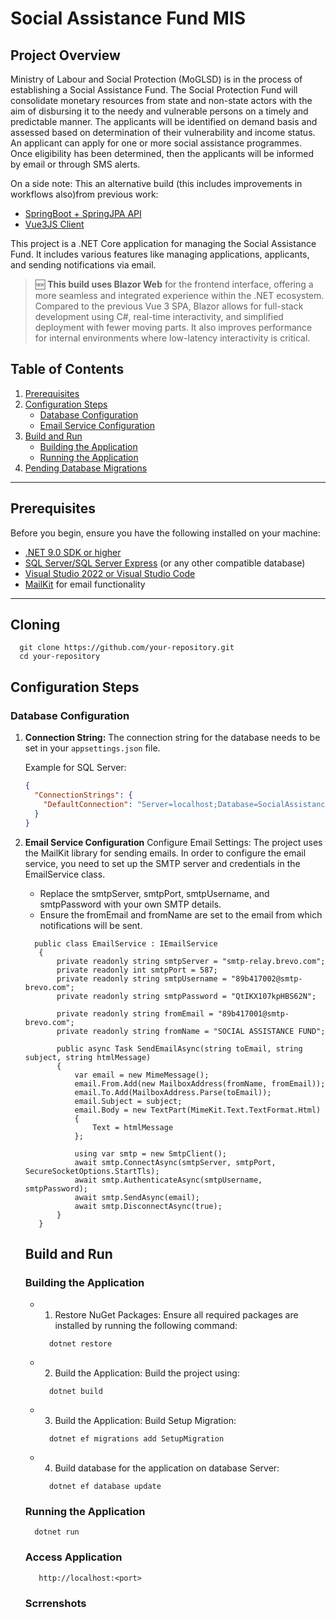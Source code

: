 # Social Assistance Fund MIS 

## Project Overview
Ministry of Labour and Social Protection (MoGLSD) is in the process of establishing a Social Assistance Fund. The Social Protection Fund will consolidate monetary resources from state and non-state actors with the aim of disbursing it to the needy and vulnerable persons on a timely and predictable manner. The applicants will be identified on demand basis and assessed based on determination of their vulnerability and income status. An applicant can apply for one or more social assistance programmes. Once eligibility has been determined, then the applicants will be informed by email or through SMS alerts.

On a side note: This an alternative build (this includes improvements in workflows also)from previous work: 
  - [SpringBoot + SpringJPA API](https://github.com/jmwantisi/SocialAssistanceFundApiV1)
  - [Vue3JS Client](https://github.com/jmwantisi/socialAssistanceFundWebApp)


This project is a .NET Core application for managing the Social Assistance Fund. It includes various features like managing applications, applicants, and sending notifications via email.

> 🆕 **This build uses Blazor Web** for the frontend interface, offering a more seamless and integrated experience within the .NET ecosystem. Compared to the previous Vue 3 SPA, Blazor allows for full-stack development using C#, real-time interactivity, and simplified deployment with fewer moving parts. It also improves performance for internal environments where low-latency interactivity is critical.

## Table of Contents
1. [Prerequisites](#prerequisites)
2. [Configuration Steps](#configuration-steps)
    - [Database Configuration](#database-configuration)
    - [Email Service Configuration](#email-service-configuration)
3. [Build and Run](#build-and-run)
    - [Building the Application](#building-the-application)
    - [Running the Application](#running-the-application)
4. [Pending Database Migrations](#pending-database-migrations)

---

## Prerequisites

Before you begin, ensure you have the following installed on your machine:

- [.NET 9.0 SDK or higher](https://dotnet.microsoft.com/download)
- [SQL Server/SQL Server Express](https://www.microsoft.com/en-us/sql-server/sql-server-downloads) (or any other compatible database)
- [Visual Studio 2022 or Visual Studio Code](https://code.visualstudio.com/)
- [MailKit](https://github.com/jstedfast/MailKit) for email functionality

---

## Cloning

```
  git clone https://github.com/your-repository.git
  cd your-repository
```

## Configuration Steps

### Database Configuration

1. **Connection String:**
   The connection string for the database needs to be set in your `appsettings.json` file.

   Example for SQL Server:
   ```json
   {
     "ConnectionStrings": {
       "DefaultConnection": "Server=localhost;Database=SocialAssistanceFundDB;User Id=yourUsername;Password=yourPassword;"
     }
   }
2. **Email Service Configuration**
   Configure Email Settings: The project uses the MailKit library for sending emails.
   In order to configure the email service, you need to set up the SMTP server and credentials in the EmailService class.
   - Replace the smtpServer, smtpPort, smtpUsername, and smtpPassword with your own SMTP details.
   - Ensure the fromEmail and fromName are set to the email from which notifications will be sent.
   ```
     public class EmailService : IEmailService
      {
          private readonly string smtpServer = "smtp-relay.brevo.com";
          private readonly int smtpPort = 587;
          private readonly string smtpUsername = "89b417002@smtp-brevo.com";
          private readonly string smtpPassword = "QtIKX107kpHBS62N";
      
          private readonly string fromEmail = "89b417001@smtp-brevo.com";
          private readonly string fromName = "SOCIAL ASSISTANCE FUND";
      
          public async Task SendEmailAsync(string toEmail, string subject, string htmlMessage)
          {
              var email = new MimeMessage();
              email.From.Add(new MailboxAddress(fromName, fromEmail));
              email.To.Add(MailboxAddress.Parse(toEmail));
              email.Subject = subject;
              email.Body = new TextPart(MimeKit.Text.TextFormat.Html)
              {
                  Text = htmlMessage
              };
      
              using var smtp = new SmtpClient();
              await smtp.ConnectAsync(smtpServer, smtpPort, SecureSocketOptions.StartTls);
              await smtp.AuthenticateAsync(smtpUsername, smtpPassword);
              await smtp.SendAsync(email);
              await smtp.DisconnectAsync(true);
          }
      }
   ```
   ## Build and Run
   ### Building the Application
   - 1. Restore NuGet Packages: Ensure all required packages are installed by running the following command:
     ```
       dotnet restore
     ```
   -  2. Build the Application: Build the project using:
       ```
         dotnet build
       ```
   -  3. Build the Application: Build Setup Migration:
       ```
         dotnet ef migrations add SetupMigration
       ```
    -  4. Build database for the application on database Server:
       ```
         dotnet ef database update
       ```
   ### Running the Application
   ```
     dotnet run
   ```
   ### Access Application
   ```
      http://localhost:<port>
   ```
   ### Scrrenshots


